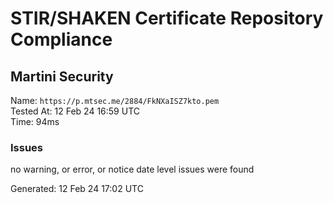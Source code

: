 # STIR/SHAKEN Certificate Repository Compliance

## Martini Security

Name: `https://p.mtsec.me/2884/FkNXaISZ7kto.pem`\
Tested At: 12 Feb 24 16:59 UTC\
Time: 94ms

### Issues

no warning, or error, or notice date level issues were found

Generated: 12 Feb 24 17:02 UTC
